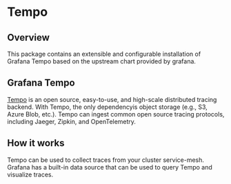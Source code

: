 # Tempo

## Overview

This package contains an extensible and configurable installation of Grafana Tempo based on the upstream chart provided by grafana.

## Grafana Tempo

[Tempo](https://grafana.com/docs/tempo/latest/) is an open source, easy-to-use, and high-scale distributed tracing backend. With Tempo, the only dependencyis object storage (e.g., S3, Azure Blob, etc.). Tempo can ingest common open source tracing protocols, including Jaeger, Zipkin, and OpenTelemetry.

## How it works

Tempo can be used to collect traces from your cluster service-mesh. Grafana has a built-in data source that can be used to query Tempo and visualize traces.
